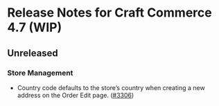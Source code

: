 # Release Notes for Craft Commerce 4.7 (WIP)

## Unreleased

### Store Management
- Country code defaults to the store’s country when creating a new address on the Order Edit page. ([#3306](https://github.com/craftcms/commerce/issues/3306))